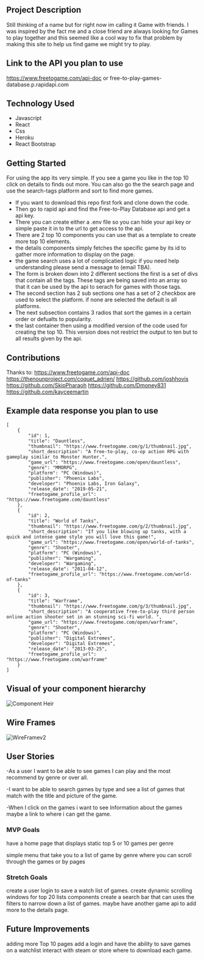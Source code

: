 ## Project Description 
Still thinking of a name but for right now im calling it Game with friends. I was inspired by the fact me and a close friend are always looking for Games to play together and this seemed like a cool way to fix that problem by making this site to help us find game we might try to play.


## Link to the API you plan to use
https://www.freetogame.com/api-doc
or
free-to-play-games-database.p.rapidapi.com

## Technology Used
- Javascript
- React
- Css
- Heroku
- React Bootstrap

## Getting Started
For using the app its very simple. If you see a game you like in the top 10 click on details to finds out more. You can also go the the search page and use the search-tags platform and sort to find more games.

- If you want to download this repo first fork and clone down the code. 
- Then go to rapid api and find the Free-to-Play Database api and get a api key.
- There you can create either a .env file so you can hide your api key or simple paste it in to the url to get access to the api.
- There are 2 top 10 components you can use that as a template to create more top 10 elements.
- the details components simply fetches the specific game by its id to gather more information to display on the page. 
- the game search uses a lot of complicatied logic if you need help understanding please send a message to (email TBA). 
- The form is broken down into 2 different sections the first is a set of divs that contain all the tags. These tags are being saved into an array so that it can be used by the api to serach for games with those tags.
-  The second section has 2 sub sections one has a set of 2 checkbox are used to select the platform. if none are selected the default is all platforms.
-  The next subsection contains 3 radios that sort the games in a certain order or defualts to popularity. 
-  the last container then using a modified version of the code used for creating the top 10. This version does not restrict the output to ten but to all results given by the api. 

## Contributions
Thanks to:
https://www.freetogame.com/api-doc
https://thenounproject.com/coquet_adrien/
https://github.com/joshhovis
https://github.com/SkipPharaoh
https://github.com/Dmoney831
https://github.com/kayceemartin


## Example data response you plan to use
```
[
    {
        "id": 1,
        "title": "Dauntless",
        "thumbnail": "https://www.freetogame.com/g/1/thumbnail.jpg",
        "short_description": "A free-to-play, co-op action RPG with gameplay similar to Monster Hunter.",
        "game_url": "https://www.freetogame.com/open/dauntless",
        "genre": "MMORPG",
        "platform": "PC (Windows)",
        "publisher": "Phoenix Labs",
        "developer": "Phoenix Labs, Iron Galaxy",
        "release_date": "2019-05-21",
        "freetogame_profile_url": "https://www.freetogame.com/dauntless"
    },
    {
        "id": 2,
        "title": "World of Tanks",
        "thumbnail": "https://www.freetogame.com/g/2/thumbnail.jpg",
        "short_description": "If you like blowing up tanks, with a quick and intense game style you will love this game!",
        "game_url": "https://www.freetogame.com/open/world-of-tanks",
        "genre": "Shooter",
        "platform": "PC (Windows)",
        "publisher": "Wargaming",
        "developer": "Wargaming",
        "release_date": "2011-04-12",
        "freetogame_profile_url": "https://www.freetogame.com/world-of-tanks"
    },
    {
        "id": 3,
        "title": "Warframe",
        "thumbnail": "https://www.freetogame.com/g/3/thumbnail.jpg",
        "short_description": "A cooperative free-to-play third person online action shooter set in an stunning sci-fi world. ",
        "game_url": "https://www.freetogame.com/open/warframe",
        "genre": "Shooter",
        "platform": "PC (Windows)",
        "publisher": "Digital Extremes",
        "developer": "Digital Extremes",
        "release_date": "2013-03-25",
        "freetogame_profile_url": "https://www.freetogame.com/warframe"
    }
]
```

## Visual of your component hierarchy

![Component Heir](https://media.git.generalassemb.ly/user/40656/files/29447d00-8a6f-11ec-880e-5afa2d28f6fc)



## Wire Frames

![WireFramev2](https://media.git.generalassemb.ly/user/40656/files/15008000-8a6f-11ec-85d5-82e42e637b00)




## User Stories
-As a user I want to be able to see games I can play and the most recommend by genre or over all.

-I want to be able to search games by type and see a list of games that match with the title and picture of the game.

-When I click on the games i want to see Information about the games maybe a link to where i can get the game.

### MVP Goals
have a home page that displays static top 5 or 10 games per genre  

simple menu that take you to a list of game by genre where you can scroll through the games or by pages 


### Stretch Goals
create a user login to save a watch list of games.
create dynamic scrolling windows for top 20 lists components
create a search bar that can uses the filters to narrow down a list of games.
maybe have another game api to add more to the details page.

## Future Improvements
adding more Top 10 pages 
add a login and have the ability to save games on a watchlist
interact with steam or store where to download each game. 

